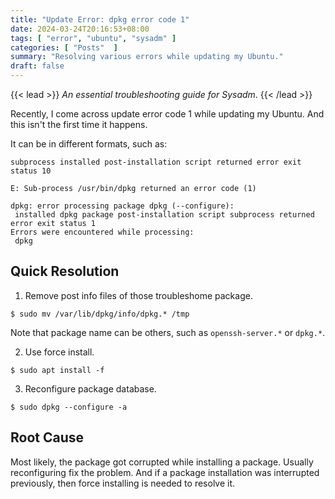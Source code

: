 ```yaml
---
title: "Update Error: dpkg error code 1"
date: 2024-03-24T20:16:53+08:00
tags: [ "error", "ubuntu", "sysadm" ]
categories: [ "Posts"  ]
summary: "Resolving various errors while updating my Ubuntu."
draft: false
---
```

{{< lead >}}
*An essential troubleshooting guide for Sysadm*.
{{< /lead >}}

Recently, I come across update error code 1 while updating my Ubuntu. 
And this isn't the first time it happens. 

It can be in different formats, such as:

```
subprocess installed post-installation script returned error exit status 10
```

```
E: Sub-process /usr/bin/dpkg returned an error code (1)
```

```
dpkg: error processing package dpkg (--configure):
 installed dpkg package post-installation script subprocess returned error exit status 1
Errors were encountered while processing:
 dpkg
```


## Quick Resolution

1. Remove post info files of those troubleshome package.

```
$ sudo mv /var/lib/dpkg/info/dpkg.* /tmp
```

Note that package name can be others, such as `openssh-server.*` or `dpkg.*`.

2. Use force install.

```
$ sudo apt install -f 
```

3. Reconfigure package database.

```
$ sudo dpkg --configure -a 
```

## Root Cause

Most likely, the package got corrupted while installing a package. Usually reconfiguring fix the problem.
And if a package installation was interrupted previously, then force installing is needed to resolve it. 


